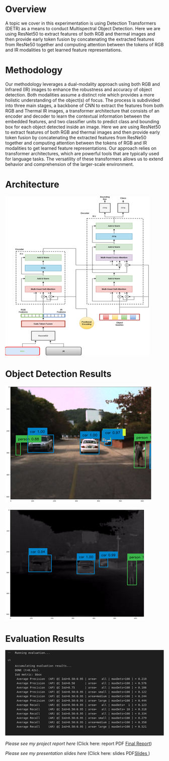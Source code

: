 # Overview

A topic we cover in this experimentation is using Detection Transformers (DETR) as a means to conduct Multispectral Object Detection. Here we are using ResNet50 to extract features of both RGB and thermal images and then provide early token fusion by concatenating the extracted features from ResNe50 together and computing attention between the tokens of RGB and IR modalities to get learned feature representations.

# Methodology

Our methodology leverages a dual-modality approach using both RGB and Infrared (IR) images to enhance the robustness and accuracy of object detection. Both modalities assume a distinct role which provides a more holistic understanding of the object(s) of focus. The process is subdivided into three main stages, a backbone of CNN to extract the features from both RGB and Thermal IR images, a transformer architecture that consists of an encoder and decoder to learn the contextual information between the embedded features, and two classifier units to predict class and bounding box for each object detected inside an image. Here we are using ResNet50 to extract features of both RGB and thermal images and then provide early token fusion by concatenating the extracted features from ResNe50 together and computing attention between the tokens of RGB and IR modalities to get learned feature representations. Our approach relies on transformer architectures, which are powerful tools that are typically used for language tasks. The versatility of these transformers allows us to extend behavior and comprehension of the larger-scale environment.

# Architecture
![alt text](./Modified-DETR.png)

# Object Detection Results
![Visible RGB](./Picture2.png)

![Thermal IR](./Picture3.png)

# Evaluation Results
![alt text](./Picture4.png)

_Please see my project report here_ (Click here: report PDF [Final Report](./ML%20Final%20Report.pdf))

_Please see my presentation slides here_ (Click here: slides PDF[Slides ](./Multispectral%20Object%20Detection%20using%20DETR.pdf))


